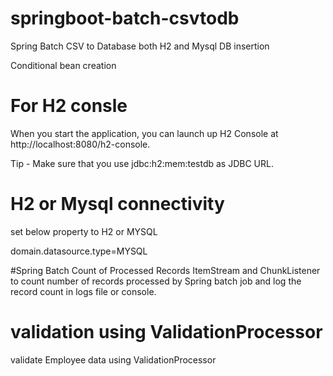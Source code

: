 # springboot-batch-csvtodb

Spring Batch CSV to Database both H2 and Mysql DB insertion 

Conditional bean creation

# For H2 consle
When you start the application, you can launch up H2 Console at http://localhost:8080/h2-console.

Tip - Make sure that you use jdbc:h2:mem:testdb as JDBC URL.

# H2 or Mysql connectivity
set below property to H2 or MYSQL

domain.datasource.type=MYSQL

#Spring Batch Count of Processed Records
ItemStream and ChunkListener to count number of records processed by Spring batch job and log the record count in logs file or console.

# validation using ValidationProcessor
validate Employee data using ValidationProcessor

